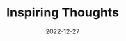 ---
slug: thought-for-the-day
title: "Inspiring Thoughts"
date: 2022-12-27
excerpt: 'Wecome nearest to the great when we are great in humility.'
tags: [Inspiration, Motivation, Quotes, Thoughts]
---